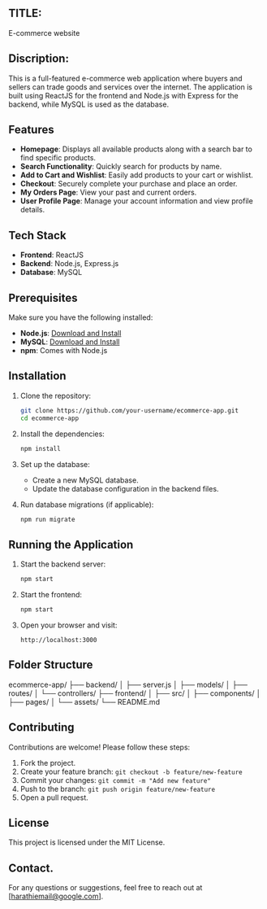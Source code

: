 

## TITLE: 
E-commerce website

## Discription:

This is a full-featured e-commerce web application where buyers and sellers can trade goods and services over the internet. The application is built using ReactJS for the frontend and Node.js with Express for the backend, while MySQL is used as the database.

## Features

- **Homepage**: Displays all available products along with a search bar to find specific products.
- **Search Functionality**: Quickly search for products by name.
- **Add to Cart and Wishlist**: Easily add products to your cart or wishlist.
- **Checkout**: Securely complete your purchase and place an order.
- **My Orders Page**: View your past and current orders.
- **User Profile Page**: Manage your account information and view profile details.

## Tech Stack

- **Frontend**: ReactJS
- **Backend**: Node.js, Express.js
- **Database**: MySQL

## Prerequisites

Make sure you have the following installed:

- **Node.js**: [Download and Install](https://nodejs.org/)
- **MySQL**: [Download and Install](https://www.mysql.com/)
- **npm**: Comes with Node.js

## Installation

1. Clone the repository:

   ```bash
   git clone https://github.com/your-username/ecommerce-app.git
   cd ecommerce-app
   ```

2. Install the dependencies:

   ```bash
   npm install
   ```

3. Set up the database:

   - Create a new MySQL database.
   - Update the database configuration in the backend files.

4. Run database migrations (if applicable):

   ```bash
   npm run migrate
   ```

## Running the Application

1. Start the backend server:

   ```bash
   npm start
   ```

2. Start the frontend:

   ```bash
   npm start
   ```

3. Open your browser and visit:

   ```
   http://localhost:3000
   ```

## Folder Structure

ecommerce-app/
├── backend/
│   ├── server.js
│   ├── models/
│   ├── routes/
│   └── controllers/
├── frontend/
│   ├── src/
│   ├── components/
│   ├── pages/
│   └── assets/
└── README.md


## Contributing

Contributions are welcome! Please follow these steps:

1. Fork the project.
2. Create your feature branch: `git checkout -b feature/new-feature`
3. Commit your changes: `git commit -m "Add new feature"`
4. Push to the branch: `git push origin feature/new-feature`
5. Open a pull request.

## License

This project is licensed under the MIT License.

## Contact.

For any questions or suggestions, feel free to reach out at [harathiemail@google.com].

```


